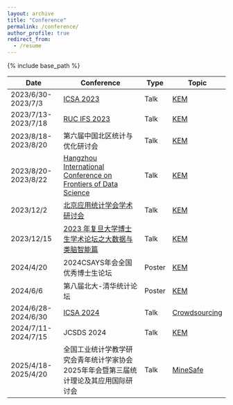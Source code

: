 ```yaml
---
layout: archive
title: "Conference"
permalink: /conference/
author_profile: true
redirect_from:
  - /resume
---
```


{% include base_path %}


|  Date | Conference  | Type  | Topic|
|---|---|---|---|
| 2023/6/30-2023/7/3  |  [ICSA 2023](https://china2023.icsa.org/) | Talk| [KEM](https://github.com/Helenology/Paper_KEM) |
| 2023/7/13-2023/7/18  |  [RUC IFS 2023](http://ifs.ruc.edu.cn/) | Talk| [KEM](https://github.com/Helenology/Paper_KEM) |
| 2023/8/18-2023/8/20  |  第六届中国北区统计与优化研讨会 | Talk| [KEM](https://github.com/Helenology/Paper_KEM) |
| 2023/8/20-2023/8/22  |  [Hangzhou International Conference on Frontiers of Data Science](https://www.zjuyh.com/data2023en/rb?language=en-us) | Talk| [KEM](https://github.com/Helenology/Paper_KEM) |
| 2023/12/2  |  [北京应用统计学会学术研讨会](https://mp.weixin.qq.com/s/2wkT1Xcuw4JDRrHHS1yFUg) | Talk| [KEM](https://github.com/Helenology/Paper_KEM) |
| 2023/12/15  |  [2023 年复旦大学博士生学术论坛之大数据与类脑智能篇](https://mp.weixin.qq.com/s/hXQ3Vs9-Hd1E7eLctQ39) | Talk| [KEM](https://github.com/Helenology/Paper_KEM) |
| 2024/4/20  |  2024CSAYS年会全国优秀博士生论坛 | Poster| [KEM](https://github.com/Helenology/Paper_KEM) |
| 2024/6/6| 第八届北大-清华统计论坛 | Poster| [KEM](https://github.com/Helenology/Paper_KEM) |
| 2024/6/28-2024/6/30| [ICSA 2024](https://www.icsa.org/icsa-2024-china-conference-june-28-30-2024/) | Talk | [Crowdsourcing](https://github.com/Helenology/Paper_Crowdsourcing) |
| 2024/7/11-2024/7/15| JCSDS 2024 | Talk | [KEM](https://github.com/Helenology/Paper_KEM) |
| 2025/4/18-2025/4/20| 全国工业统计学教学研究会青年统计学家协会2025年年会暨第三届统计理论及其应用国际研讨会 | Talk | [MineSafe](https://github.com/Helenology/Paper_MineSafe) |
